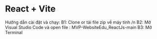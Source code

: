 # React + Vite

Hướng dẫn cài đặt và chạy:
B1: Clone or tải file zip về máy tính
/n B2: Mở Visual Studio Code và open file : MVP-WebsiteEdu_ReactJs-main
B3: Mở Terminal 
